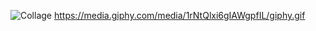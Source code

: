 ![Collage](https://i.imgur.com/sfK3cdS.png)
https://media.giphy.com/media/1rNtQlxi6gIAWgpfIL/giphy.gif

